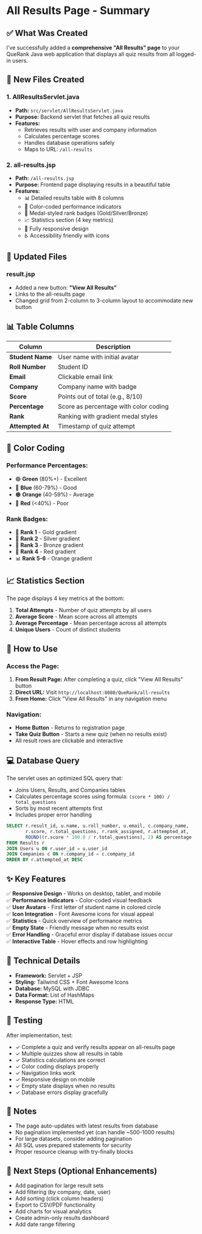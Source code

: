 # All Results Page - Summary

## ✅ What Was Created

I've successfully added a **comprehensive "All Results" page** to your QueRank Java web application that displays all quiz results from all logged-in users.

## 📁 New Files Created

### 1. **AllResultsServlet.java**

- **Path:** `src/servlet/AllResultsServlet.java`
- **Purpose:** Backend servlet that fetches all quiz results
- **Features:**
  - Retrieves results with user and company information
  - Calculates percentage scores
  - Handles database operations safely
  - Maps to URL: `/all-results`

### 2. **all-results.jsp**

- **Path:** `/all-results.jsp`
- **Purpose:** Frontend page displaying results in a beautiful table
- **Features:**
  - 📊 Detailed results table with 8 columns
  - 🎨 Color-coded performance indicators
  - 🏅 Medal-styled rank badges (Gold/Silver/Bronze)
  - 📈 Statistics section (4 key metrics)
  - 📱 Fully responsive design
  - ♿ Accessibility friendly with icons

## 🔄 Updated Files

### **result.jsp**

- Added a new button: **"View All Results"**
- Links to the all-results page
- Changed grid from 2-column to 3-column layout to accommodate new button

## 📊 Table Columns

| Column           | Description                           |
| ---------------- | ------------------------------------- |
| **Student Name** | User name with initial avatar         |
| **Roll Number**  | Student ID                            |
| **Email**        | Clickable email link                  |
| **Company**      | Company name with badge               |
| **Score**        | Points out of total (e.g., 8/10)      |
| **Percentage**   | Score as percentage with color coding |
| **Rank**         | Ranking with gradient medal styles    |
| **Attempted At** | Timestamp of quiz attempt             |

## 🎨 Color Coding

### Performance Percentages:

- 🟢 **Green** (80%+) - Excellent
- 🔵 **Blue** (60-79%) - Good
- 🟠 **Orange** (40-59%) - Average
- 🔴 **Red** (<40%) - Poor

### Rank Badges:

- 🥇 **Rank 1** - Gold gradient
- 🥈 **Rank 2** - Silver gradient
- 🥉 **Rank 3** - Bronze gradient
- 🏅 **Rank 4** - Red gradient
- 📊 **Rank 5-6** - Orange gradient

## 📈 Statistics Section

The page displays 4 key metrics at the bottom:

1. **Total Attempts** - Number of quiz attempts by all users
2. **Average Score** - Mean score across all attempts
3. **Average Percentage** - Mean percentage across all attempts
4. **Unique Users** - Count of distinct students

## 🚀 How to Use

### Access the Page:

1. **From Result Page:** After completing a quiz, click "View All Results" button
2. **Direct URL:** Visit `http://localhost:8080/QueRank/all-results`
3. **From Home:** Click "View All Results" in any navigation menu

### Navigation:

- **Home Button** - Returns to registration page
- **Take Quiz Button** - Starts a new quiz (when no results exist)
- All result rows are clickable and interactive

## 💻 Database Query

The servlet uses an optimized SQL query that:

- Joins Users, Results, and Companies tables
- Calculates percentage scores using formula: `(score * 100) / total_questions`
- Sorts by most recent attempts first
- Includes proper error handling

```sql
SELECT r.result_id, u.name, u.roll_number, u.email, c.company_name,
       r.score, r.total_questions, r.rank_assigned, r.attempted_at,
       ROUND((r.score * 100.0 / r.total_questions), 2) AS percentage
FROM Results r
JOIN Users u ON r.user_id = u.user_id
JOIN Companies c ON r.company_id = c.company_id
ORDER BY r.attempted_at DESC
```

## ✨ Key Features

✅ **Responsive Design** - Works on desktop, tablet, and mobile  
✅ **Performance Indicators** - Color-coded visual feedback  
✅ **User Avatars** - First letter of student name in colored circle  
✅ **Icon Integration** - Font Awesome icons for visual appeal  
✅ **Statistics** - Quick overview of performance metrics  
✅ **Empty State** - Friendly message when no results exist  
✅ **Error Handling** - Graceful error display if database issues occur  
✅ **Interactive Table** - Hover effects and row highlighting

## 🔧 Technical Details

- **Framework:** Servlet + JSP
- **Styling:** Tailwind CSS + Font Awesome Icons
- **Database:** MySQL with JDBC
- **Data Format:** List of HashMaps
- **Response Type:** HTML

## 🧪 Testing

After implementation, test:

- ✓ Complete a quiz and verify results appear on all-results page
- ✓ Multiple quizzes show all results in table
- ✓ Statistics calculations are correct
- ✓ Color coding displays properly
- ✓ Navigation links work
- ✓ Responsive design on mobile
- ✓ Empty state displays when no results
- ✓ Database errors display gracefully

## 📝 Notes

- The page auto-updates with latest results from database
- No pagination implemented yet (can handle ~500-1000 results)
- For large datasets, consider adding pagination
- All SQL uses prepared statements for security
- Proper resource cleanup with try-finally blocks

## 🚦 Next Steps (Optional Enhancements)

- Add pagination for large result sets
- Add filtering (by company, date, user)
- Add sorting (click column headers)
- Export to CSV/PDF functionality
- Add charts for visual analytics
- Create admin-only results dashboard
- Add date range filtering
